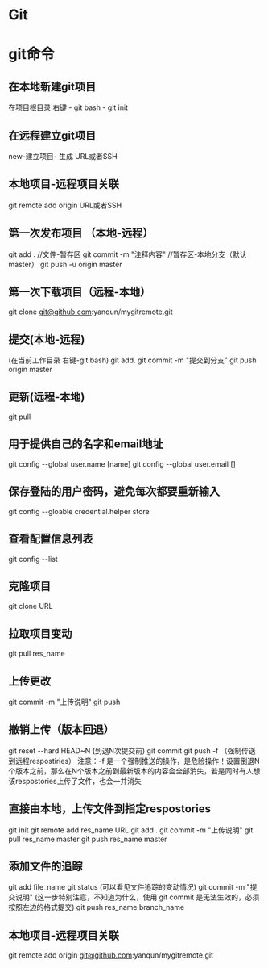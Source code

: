 # Git


# git命令

## 在本地新建git项目
在项目根目录  右键 - git bash - git init

## 在远程建立git项目
new-建立项目- 生成  URL或者SSH

## 本地项目-远程项目关联

git remote add origin URL或者SSH

## 第一次发布项目 （本地-远程）

git add .      //文件-暂存区
git commit -m "注释内容"  //暂存区-本地分支（默认master）
git push -u origin master

## 第一次下载项目（远程-本地）

git clone git@github.com:yanqun/mygitremote.git

## 提交(本地-远程)

(在当前工作目录 右键-git bash)
git add.
git commit -m "提交到分支"
git push  origin master

## 更新(远程-本地)

git pull

## 用于提供自己的名字和email地址

git config --global user.name [name]
git config --global user.email []
## 保存登陆的用户密码，避免每次都要重新输入
git config --gloable credential.helper store
## 查看配置信息列表
git config --list
## 克隆项目
git clone URL
## 拉取项目变动
git pull res_name
## 上传更改
git commit -m "上传说明"
git push
## 撤销上传（版本回退）
git reset --hard HEAD~N (到退N次提交前)
git commit
git push -f （强制传送到远程respostiries）
注意：-f 是一个强制推送的操作，是危险操作！设置倒退N个版本之前，那么在N个版本之前到最新版本的内容会全部消失，若是同时有人想该respostories上传了文件，也会一并消失

## 直接由本地，上传文件到指定respostories

git init
git remote add res_name URL
git add .
git commit -m "上传说明"
git pull res_name master
git push res_name master

## 添加文件的追踪
git add file_name
git status (可以看见文件追踪的变动情况)
git commit -m "提交说明" (这一步特别注意，不知道为什么，使用 git commit 是无法生效的，必须按照左边的格式提交)
git push res_name branch_name

## 本地项目-远程项目关联

git remote add origin git@github.com:yanqun/mygitremote.git


